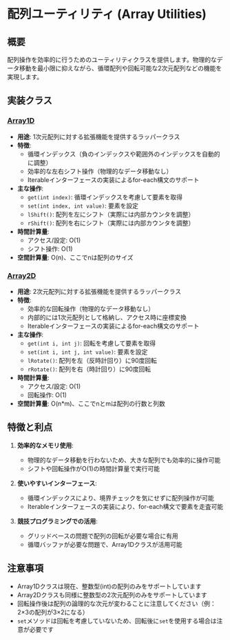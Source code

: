 # 配列ユーティリティ (Array Utilities)

## 概要

配列操作を効率的に行うためのユーティリティクラスを提供します。物理的なデータ移動を最小限に抑えながら、循環配列や回転可能な2次元配列などの機能を実現します。

## 実装クラス

### [Array1D](./src/Array1D.java)

- **用途**: 1次元配列に対する拡張機能を提供するラッパークラス
- **特徴**:
	- 循環インデックス（負のインデックスや範囲外のインデックスを自動的に調整）
	- 効率的な左右シフト操作（物理的なデータ移動なし）
	- Iterableインターフェースの実装によるfor-each構文のサポート
- **主な操作**:
	- `get(int index)`: 循環インデックスを考慮して要素を取得
	- `set(int index, int value)`: 要素を設定
	- `lShift()`: 配列を左にシフト（実際には内部カウンタを調整）
	- `rShift()`: 配列を右にシフト（実際には内部カウンタを調整）
- **時間計算量**:
	- アクセス/設定: O(1)
	- シフト操作: O(1)
- **空間計算量**: O(n)、ここでnは配列のサイズ

### [Array2D](./src/Array2D.java)

- **用途**: 2次元配列に対する拡張機能を提供するラッパークラス
- **特徴**:
	- 効率的な回転操作（物理的なデータ移動なし）
	- 内部的には1次元配列として格納し、アクセス時に座標変換
	- Iterableインターフェースの実装によるfor-each構文のサポート
- **主な操作**:
	- `get(int i, int j)`: 回転を考慮して要素を取得
	- `set(int i, int j, int value)`: 要素を設定
	- `lRotate()`: 配列を左（反時計回り）に90度回転
	- `rRotate()`: 配列を右（時計回り）に90度回転
- **時間計算量**:
	- アクセス/設定: O(1)
	- 回転操作: O(1)
- **空間計算量**: O(n*m)、ここでnとmは配列の行数と列数

## 特徴と利点

1. **効率的なメモリ使用**:
	- 物理的なデータ移動を行わないため、大きな配列でも効率的に操作可能
	- シフトや回転操作がO(1)の時間計算量で実行可能

2. **使いやすいインターフェース**:
	- 循環インデックスにより、境界チェックを気にせずに配列操作が可能
	- Iterableインターフェースの実装により、for-each構文で要素を走査可能

3. **競技プログラミングでの活用**:
	- グリッドベースの問題で配列の回転が必要な場合に有用
	- 循環バッファが必要な問題で、Array1Dクラスが活用可能

## 注意事項

- Array1Dクラスは現在、整数型(int)の配列のみをサポートしています
- Array2Dクラスも同様に整数型の2次元配列のみをサポートしています
- 回転操作後は配列の論理的な次元が変わることに注意してください（例：2×3の配列が3×2になる）
- `set`メソッドは回転を考慮していないため、回転後に`set`を使用する場合は注意が必要です